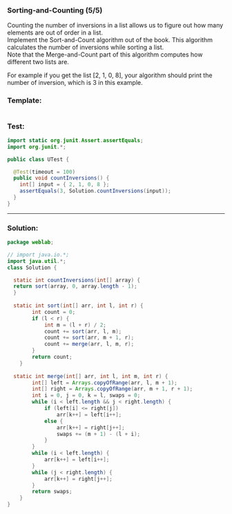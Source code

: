 ### Sorting-and-Counting (5/5)
Counting the number of inversions in a list allows us to figure out how many elements are out of order in a list.  
Implement the Sort-and-Count algorithm out of the book. This algorithm calculates the number of inversions while sorting a list.  
Note that the Merge-and-Count part of this algorithm computes how different two lists are.

For example if you get the list [2, 1, 0, 8], your algorithm should print the number of inversion, which is 3 in this example.  

### Template:
```java


```

### Test:
```java
import static org.junit.Assert.assertEquals;
import org.junit.*;

public class UTest {

  @Test(timeout = 100)
  public void countInversions() {
    int[] input = { 2, 1, 0, 8 };
    assertEquals(3, Solution.countInversions(input));
  }
}
```

________________________________________________________________________________________________________________________________

### Solution:
```java
package weblab;

// import java.io.*;
import java.util.*;
class Solution {

  static int countInversions(int[] array) {
  return sort(array, 0, array.length - 1);
  }
  
  static int sort(int[] arr, int l, int r) { 
        int count = 0; 
        if (l < r) { 
            int m = (l + r) / 2; 
            count += sort(arr, l, m); 
            count += sort(arr, m + 1, r); 
            count += merge(arr, l, m, r); 
        } 
        return count; 
    } 
    
  static int merge(int[] arr, int l, int m, int r) { 
        int[] left = Arrays.copyOfRange(arr, l, m + 1); 
        int[] right = Arrays.copyOfRange(arr, m + 1, r + 1);
        int i = 0, j = 0, k = l, swaps = 0; 
        while (i < left.length && j < right.length) { 
            if (left[i] <= right[j]) 
                arr[k++] = left[i++]; 
            else { 
                arr[k++] = right[j++]; 
                swaps += (m + 1) - (l + i); 
            } 
        } 
        while (i < left.length) {
            arr[k++] = left[i++];
        }
        while (j < right.length) {
            arr[k++] = right[j++];
        }
        return swaps; 
    } 
}
```
